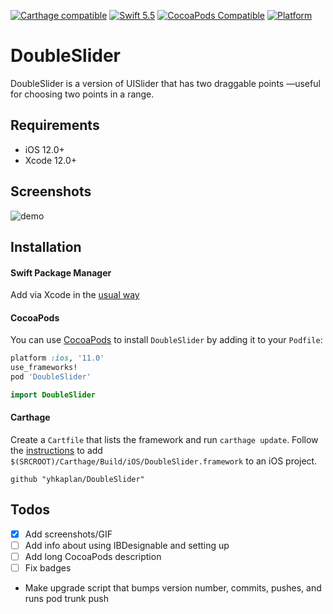 [![Carthage compatible](https://img.shields.io/badge/Carthage-compatible-4BC51D.svg?style=flat)](https://github.com/Carthage/Carthage)
[![Swift 5.5](https://img.shields.io/badge/Swift-5.2-orange.svg?style=flat)](swift.org)
[![CocoaPods Compatible](https://img.shields.io/cocoapods/v/DoubleSlider.svg)](https://img.shields.io/cocoapods/v/DoubleSlider.svg)
[![Platform](https://img.shields.io/cocoapods/p/DoubleSlider.svg?style=flat)](http://cocoapods.org/pods/DoubleSlider)
# DoubleSlider
DoubleSlider is a version of UISlider that has two draggable points —useful for choosing two points in a range.

## Requirements
- iOS 12.0+
- Xcode 12.0+

## Screenshots
![demo](demo.gif)

## Installation

#### Swift Package Manager

Add via Xcode in the [usual way](https://developer.apple.com/documentation/xcode/adding_package_dependencies_to_your_app)

#### CocoaPods
You can use [CocoaPods](http://cocoapods.org/) to install `DoubleSlider` by adding it to your `Podfile`:

```ruby
platform :ios, '11.0'
use_frameworks!
pod 'DoubleSlider'
```
``` swift
import DoubleSlider
```
#### Carthage
Create a `Cartfile` that lists the framework and run `carthage update`. Follow the [instructions](https://github.com/Carthage/Carthage#if-youre-building-for-ios) to add `$(SRCROOT)/Carthage/Build/iOS/DoubleSlider.framework` to an iOS project.

```
github "yhkaplan/DoubleSlider"
```

## Todos
 - [x] Add screenshots/GIF
 - [ ] Add info about using IBDesignable and setting up
 - [ ] Add long CocoaPods description
 - [ ] Fix badges
* Make upgrade script that bumps version number, commits, pushes, and runs pod trunk push
